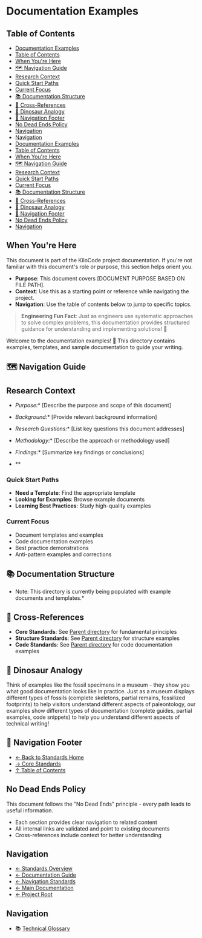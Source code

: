 # Documentation Examples

## Table of Contents

* [Documentation Examples](#documentation-examples)
* [Table of Contents](#table-of-contents)
* [When You're Here](#when-youre-here)
* [🗺️ Navigation Guide](#️-navigation-guide)
* [Research Context](#research-context)
* [Quick Start Paths](#quick-start-paths)
* [Current Focus](#current-focus)
* [📚 Documentation Structure](#-documentation-structure)
* [🔗 Cross-References](#-cross-references)
* [🦕 Dinosaur Analogy](#-dinosaur-analogy)
* [🧭 Navigation Footer](#-navigation-footer)
* [No Dead Ends Policy](#no-dead-ends-policy)
* [Navigation](#navigation)
* [Navigation](#navigation)
* [Documentation Examples](#documentation-examples)
* [Table of Contents](#table-of-contents)
* [When You're Here](#when-youre-here)
* [🗺️ Navigation Guide](#️-navigation-guide)
* [Research Context](#research-context)
* [Quick Start Paths](#quick-start-paths)
* [Current Focus](#current-focus)
* [📚 Documentation Structure](#-documentation-structure)
* [🔗 Cross-References](#-cross-references)
* [🦕 Dinosaur Analogy](#-dinosaur-analogy)
* [🧭 Navigation Footer](#-navigation-footer)
* [No Dead Ends Policy](#no-dead-ends-policy)
* [Navigation](#navigation)

## When You're Here

This document is part of the KiloCode project documentation. If you're not familiar with this
document's role or purpose, this section helps orient you.

* **Purpose**: This document covers \[DOCUMENT PURPOSE BASED ON FILE PATH].
* **Context**: Use this as a starting point or reference while navigating the project.
* **Navigation**: Use the table of contents below to jump to specific topics.

> **Engineering Fun Fact**: Just as engineers use systematic approaches to solve complex problems,
> this documentation provides structured guidance for understanding and implementing solutions! 🔧

Welcome to the documentation examples! 📖 This directory contains examples, templates, and sample
documentation to guide your writing.

## 🗺️ Navigation Guide

## Research Context

* *Purpose:*\* \[Describe the purpose and scope of this document]

* *Background:*\* \[Provide relevant background information]

* *Research Questions:*\* \[List key questions this document addresses]

* *Methodology:*\* \[Describe the approach or methodology used]

* *Findings:*\* \[Summarize key findings or conclusions]

* \*\*

### Quick Start Paths

* **Need a Template**: Find the appropriate template
* **Looking for Examples**: Browse example documents
* **Learning Best Practices**: Study high-quality examples

### Current Focus

* Document templates and examples
* Code documentation examples
* Best practice demonstrations
* Anti-pattern examples and corrections

## 📚 Documentation Structure

* Note: This directory is currently being populated with example documents and templates.\*

## 🔗 Cross-References

* **Core Standards**: See [Parent directory](../core/) for fundamental principles
* **Structure Standards**: See [Parent directory](../structure/) for structure examples
* **Code Standards**: See [Parent directory](../code/) for code documentation examples

## 🦕 Dinosaur Analogy

Think of examples like the fossil specimens in a museum - they show you what good documentation
looks like in practice. Just as a museum displays different types of fossils (complete skeletons,
partial remains, fossilized footprints) to help visitors understand different aspects of
paleontology, our examples show different types of documentation (complete guides, partial examples,
code snippets) to help you understand different aspects of technical writing!

## 🧭 Navigation Footer

* [← Back to Standards Home](../../../README.md)
* [→ Core Standards](../core/README.md)
* [↑ Table of Contents](../../../README.md)

## No Dead Ends Policy

This document follows the "No Dead Ends" principle - every path leads to useful information.

* Each section provides clear navigation to related content
* All internal links are validated and point to existing documents
* Cross-references include context for better understanding

## Navigation

* [← Standards Overview](README.md)
* [← Documentation Guide](../../DOCUMENTATION_GUIDE.md)
* [← Navigation Standards](../navigation/README.md)
* [← Main Documentation](../../../README.md)
* [← Project Root](../../README.md)

## Navigation

* 📚 [Technical Glossary](../../GLOSSARY.md)
